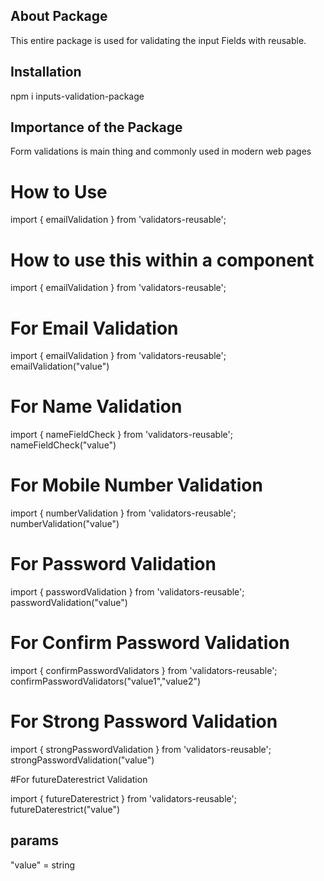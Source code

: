 ## About Package
This entire package is used for validating the input Fields with reusable.

## Installation

npm i inputs-validation-package


## Importance of the Package
Form validations is main thing and commonly used in modern web pages 

# How to Use
import { emailValidation } from 'validators-reusable';

# How to use this within a component

import { emailValidation } from 'validators-reusable';

# For Email Validation

import { emailValidation } from 'validators-reusable';
emailValidation("value")


# For Name Validation
import { nameFieldCheck } from 'validators-reusable';
nameFieldCheck("value")

# For Mobile Number Validation
import { numberValidation } from 'validators-reusable';
numberValidation("value")

# For Password Validation
import { passwordValidation } from 'validators-reusable';
passwordValidation("value")


# For Confirm Password Validation
import { confirmPasswordValidators } from 'validators-reusable';
confirmPasswordValidators("value1","value2") 

# For Strong Password Validation

import { strongPasswordValidation } from 'validators-reusable'; 
strongPasswordValidation("value") 

#For futureDaterestrict Validation

import { futureDaterestrict } from 'validators-reusable'; 
futureDaterestrict("value")

## params

"value" = string